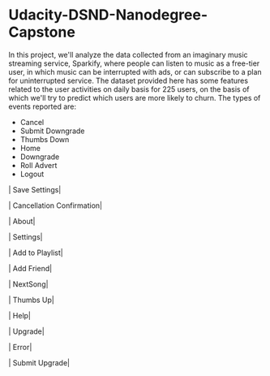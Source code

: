 # Udacity-DSND-Nanodegree-Capstone

In this project, we'll analyze the data collected from an imaginary music streaming service, Sparkify, where people can listen to music as a free-tier user, in which music can be interrupted with ads, or can subscribe to a plan for uninterrupted service. The dataset provided here has some features related to the user activities on daily basis for 225 users, on the basis of which we'll try to predict which users are more likely to churn.
The types of events reported are: <br/>
- Cancel <br/>
- Submit Downgrade <br/>
- Thumbs Down <br/>
- Home <br/>
- Downgrade <br/>
- Roll Advert <br/>
- Logout <br/>

| Save Settings|

| Cancellation Confirmation|

| About|

| Settings|

| Add to Playlist|

| Add Friend|

| NextSong|

| Thumbs Up|

| Help|

| Upgrade|

| Error|

| Submit Upgrade|
